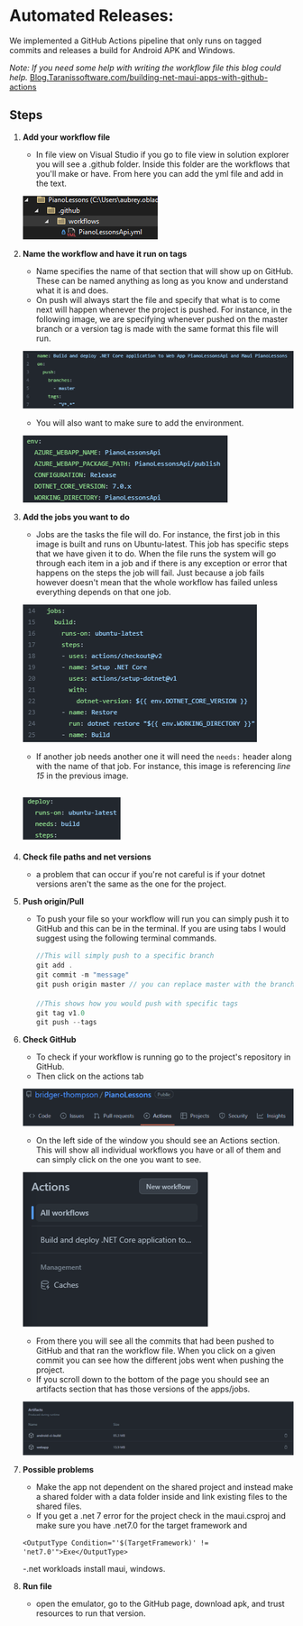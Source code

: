 # Automated Releases:
We implemented a GitHub Actions pipeline that only runs on tagged commits and releases a build for Android APK and Windows.

*Note: If you need some help with writing the workflow file this blog could help.*
[Blog.Taranissoftware.com/building-net-maui-apps-with-github-actions](https://blog.taranissoftware.com/building-net-maui-apps-with-github-actions)

## __Steps__
1. __Add your workflow file__
     - In file view on Visual Studio if you go to file view in solution explorer you will see a .github folder. Inside this folder are the workflows that you'll make or have. From here you can add the yml file and add in the text.
     
     ![catch and handle request](images/Automated_1.png)

2. __Name the workflow and have it run on tags__
     - Name specifies the name of that section that will show up on GitHub. These can be named anything as long as you know and understand what it is and does.
     - On push will always start the file and specify that what is to come next will happen whenever the project is pushed. For instance, in the following image, we are specifying whenever pushed on the master branch or a version tag is made with the same format this file will run.

     ![catch and handle request](images/Automated_2.png)
     - You will also want to make sure to add the environment.

     ![catch and handle request](images/Automated_3.png)
3. __Add the jobs you want to do__
     - Jobs are the tasks the file will do. For instance, the first job in this image is built and runs on Ubuntu-latest. This job has specific steps that we have given it to do. When the file runs the system will go through each item in a job and if there is any exception or error that happens on the steps the job will fail. Just because a job fails however doesn't mean that the whole workflow has failed unless everything depends on that one job.

     ![catch and handle request](images/Automated_4.png)
     - If another job needs another one it will need the `needs:` header along with the name of that job. For instance, this image is referencing *line 15* in the previous image.

     ![catch and handle request](images/Automated_5.png)
     - 

4. __Check file paths and net versions__
     - a problem that can occur if you're not careful is if your dotnet versions aren't the same as the one for the project.

5. __Push origin/Pull__
     - To push your file so your workflow will run you can simply push it to GitHub and this can be in the terminal. If you are using tabs I would suggest using the following terminal commands.
          ```c#
          //This will simply push to a specific branch
          git add .
          git commit -m "message"
          git push origin master // you can replace master with the branch you want to push to.

          //This shows how you would push with specific tags
          git tag v1.0
          git push --tags
          ```

6. __Check GitHub__
     - To check if your workflow is running go to the project's repository in GitHub.
     - Then click on the actions tab

     ![catch and handle request](images/Automated_6.png)
     - On the left side of the window you should see an Actions section. This will show all individual workflows you have or all of them and can simply click on the one you want to see.
     
     ![catch and handle request](images/Automated_7.png)
     - From there you will see all the commits that had been pushed to GitHub and that ran the workflow file. When you click on a given commit you can see how the different jobs went when pushing the project.
     - If you scroll down to the bottom of the page you should see an artifacts section that has those versions of the apps/jobs.
     
     ![catch and handle request](images/Automated_8.png)
     
7. __Possible problems__
     - Make the app not dependent on the shared project and instead make a shared folder with a data folder inside and link existing files to the shared files.
     - If you get a .net 7 error for the project check in the maui.csproj and make sure you have .net7.0 for the target framework and 
     ```
     <OutputType Condition="'$(TargetFramework)' != 'net7.0'">Exe</OutputType>
     ```
     -.net workloads install maui, windows.

8. __Run file__
     - open the emulator, go to the GitHub page, download apk, and trust resources to run that version.

